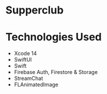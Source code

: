 # Supperclub
# Technologies Used
* Xcode 14
* SwiftUI 
* Swift
* Firebase Auth, Firestore & Storage
* StreamChat
* FLAnimatedImage
